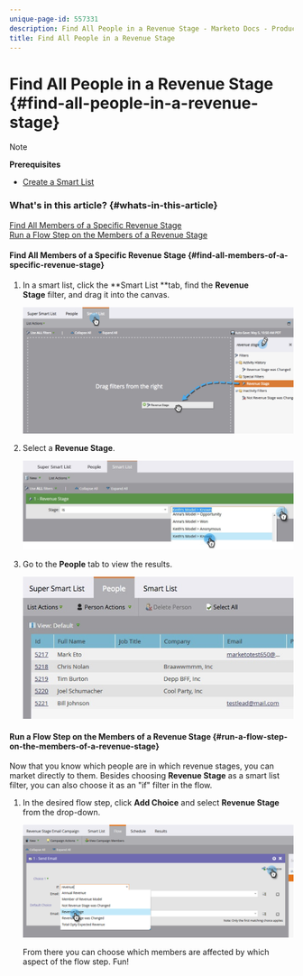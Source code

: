 ```yaml
---
unique-page-id: 557331
description: Find All People in a Revenue Stage - Marketo Docs - Product Documentation
title: Find All People in a Revenue Stage
---
```


# Find All People in a Revenue Stage {#find-all-people-in-a-revenue-stage}

>[!NOTE]
>
>**Prerequisites**
>
>* [Create a Smart List](../../../../product-docs/core-marketo-concepts/smart-lists-and-static-lists/creating-a-smart-list/create-a-smart-list.md)
>

### What's in this article? {#whats-in-this-article}

[Find All Members of a Specific Revenue Stage](#find-all-members-of-a-specific-revenue-stage)  
[Run a Flow Step on the Members of a Revenue Stage](#run-a-flow-step-on-the-members-of-a-revenue-stage)

#### Find All Members of a Specific Revenue Stage {#find-all-members-of-a-specific-revenue-stage}

1. In a smart list, click the **Smart List **tab, find the&nbsp;**Revenue Stage**&nbsp;filter, and drag it into the canvas.

   ![](assets/draginrevenuefilter.png)

1. Select a **Revenue Stage**.

   ![](assets/two.jpg)

1. Go to the **People** tab to view the results.

   ![](assets/peopleresults.jpg)

#### Run a Flow Step on the Members of a Revenue Stage {#run-a-flow-step-on-the-members-of-a-revenue-stage}

Now that you know which people are in which revenue stages, you can market directly to them. Besides choosing **Revenue Stage** as a smart list filter, you can also choose it as an "if" filter in the flow.

1. In the desired flow step, click **Add Choice** and select **Revenue Stage** from the drop-down.

   ![](assets/six.png)

   From there you can choose which members are affected by which aspect of the flow step. Fun!

